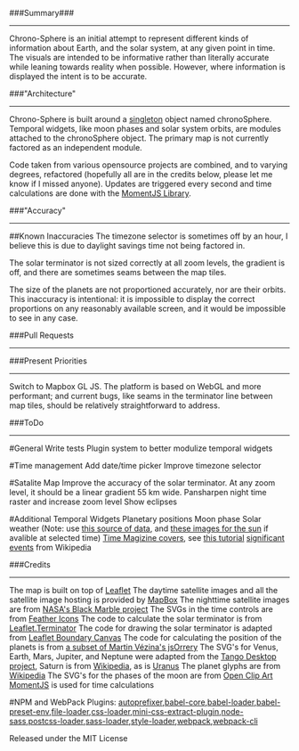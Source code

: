 ###Summary###
***
Chrono-Sphere is an initial attempt to represent different kinds of information about Earth, and the solar system, at any given point in time. The visuals are intended to be informative rather than literally accurate while leaning towards reality when possible. However, where information is displayed the intent is to be accurate.

###"Architecture"
***
Chrono-Sphere is built around a [singleton](https://en.wikipedia.org/wiki/Singleton_pattern) object named chronoSphere. Temporal widgets, like moon phases and solar system orbits, are modules attached to the chronoSphere object. The primary map is not currently factored as an independent module.

Code taken from various opensource projects are combined, and to varying degrees, refactored (hopefully all are in the credits below, please let me know if I missed anyone). Updates are triggered every second and time calculations are done with the [MomentJS Library](https://momentjs.com). 

###"Accuracy"
***
##Known Inaccuracies
The timezone selector is sometimes off by an hour, I believe this is due to daylight savings time not being factored in.

The solar terminator is not sized correctly at all zoom levels, the gradient is off, and there are sometimes seams between the map tiles.

The size of the planets are not proportioned accurately, nor are their orbits. This inaccuracy is intentional: it is impossible to display the correct proportions on any reasonably available screen, and it would be impossible to see in any case.

###Pull Requests
***

###Present Priorities
***
Switch to Mapbox GL JS. The platform is based on WebGL and more performant; and current bugs, like seams in the terminator line between map tiles, should be relatively straightforward to address.

###ToDo
***
#General
Write tests
Plugin system to better modulize temporal widgets

#Time management
Add date/time picker
Improve timezone selector

#Satalite Map
Improve the accuracy of the solar terminator. At any zoom level, it should be a linear gradient 55 km wide.
Pansharpen night time raster and increase zoom level
Show eclipses

#Additional Temporal Widgets
Planetary positions
Moon phase
Solar weather (Note: use [this source of data](https://www.spaceweatherlive.com), and [these images for the sun]() if avalible at selected time)
[Time Magizine covers](), see [this tutorial](https://www.pyimagesearch.com/2015/10/12/scraping-images-with-python-and-scrapy/)
[significant events]() from Wikipedia

###Credits
***
The map is built on top of [Leaflet](https://leafletjs.com)
The daytime satellite images and all the satellite image hosting is provided by [MapBox](https://www.mapbox.com/)
The nighttime satellite images are from [NASA's Black Marble project](https://earthobservatory.nasa.gov/Features/NightLights/page3.php)
The SVGs in the time controls are from [Feather Icons](https://feathericons.com/)
The code to calculate the solar terminator is from [Leaflet.Terminator](https://github.com/joergdietrich/Leaflet.Terminator/)
The code for drawing the solar terminator is adapted from [Leaflet Boundary Canvas](https://github.com/aparshin/leaflet-boundary-canvas)
The code for calculating the position of the planets is from [a subset of Martin Vézina's jsOrrery](https://github.com/mgvez/planet-positions)
The SVG's for Venus, Earth, Mars, Jupiter, and Neptune were adapted from the [Tango Desktop project](http://tango.freedesktop.org/Tango_Desktop_Project), Saturn is from [Wikipedia](https://commons.wikimedia.org/wiki/File:Saturn-148300.svg), as is [Uranus](https://commons.wikimedia.org/wiki/File:Uranus2-by_Merlin2525.svg) 
The planet glyphs are from [Wikipedia](https://en.wikipedia.org/wiki/Astronomical_symbols#Symbols_for_the_planets)
The SVG's for the phases of the moon are from [Open Clip Art](https://openclipart.org)
[MomentJS](https://momentjs.com) is used for time calculations

#NPM and WebPack Plugins:
[autoprefixer](https://www.npmjs.com/package/autoprefixer),[babel-core](https://www.npmjs.com/package/babel-core),[babel-loader](https://www.npmjs.com/package/babel-loader),[babel-preset-env](https://www.npmjs.com/package/babel-preset-env),[file-loader](https://www.npmjs.com/package/file-loader),[css-loader](https://www.npmjs.com/package/css-loader),[mini-css-extract-plugin](https://www.npmjs.com/package/mini-css-extract-plugin),[node-sass](https://www.npmjs.com/package/node-sass),[postcss-loader](https://www.npmjs.com/package/postcss-loader),[sass-loader](https://www.npmjs.com/package/sass-loader),[style-loader](https://www.npmjs.com/package/style-loader),[webpack](https://www.npmjs.com/package/webpack),[webpack-cli](https://www.npmjs.com/package/webpack-cli)


Released under the MIT License
